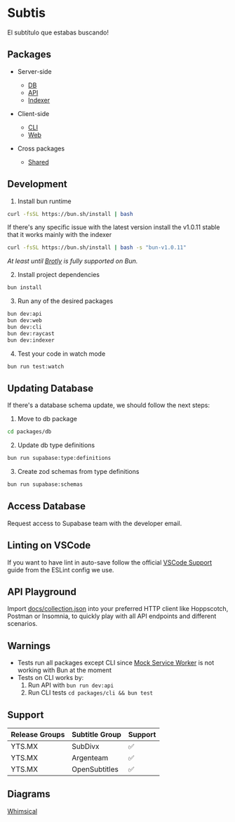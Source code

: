 # Subtis

El subtítulo que estabas buscando!

## Packages

- Server-side
  - [DB](/packages/db/)
  - [API](/packages/api/)
  - [Indexer](/packages/indexer/)

- Client-side
  - [CLI](/packages/cli/)
  - [Web](/packages/web/)

- Cross packages
  - [Shared](/packages/shared/)

## Development

1. Install bun runtime

```bash
curl -fsSL https://bun.sh/install | bash
```

If there's any specific issue with the latest version install the v1.0.11 stable that it works mainly with the indexer

```bash
curl -fsSL https://bun.sh/install | bash -s "bun-v1.0.11"
```

_At least until [Brotly](https://github.com/oven-sh/bun/issues/267) is fully supported on Bun._

2. Install project dependencies

```bash
bun install
```

3. Run any of the desired packages

```bash
bun dev:api
bun dev:web
bun dev:cli
bun dev:raycast
bun dev:indexer
```

4. Test your code in watch mode

```bash
bun run test:watch
```

## Updating Database

If there's a database schema update, we should follow the next steps:

1. Move to db package
```bash
cd packages/db
```

2. Update db type definitions
```bash
bun run supabase:type:definitions
```

3. Create zod schemas from type definitions
```bash
bun run supabase:schemas
```

## Access Database

Request access to Supabase team with the developer email.

## Linting on VSCode

If you want to have lint in auto-save follow the official [VSCode Support](https://github.com/antfu/eslint-config#vs-code-support-auto-fix) guide from the ESLint config we use.

## API Playground

Import [docs/collection.json](/docs/collection.json) into your preferred HTTP client like Hoppscotch, Postman or Insomnia, to quickly play with all API endpoints and different scenarios.

## Warnings

- Tests run all packages except CLI since [Mock Service Worker](https://mswjs.io) is not working with Bun at the moment
- Tests on CLI works by:
    1. Run API with `bun run dev:api`
    2. Run CLI tests `cd packages/cli && bun test`

## Support

| Release Groups | Subtitle Group | Support |
| -------------- | -------------- | ------- |
| YTS.MX         | SubDivx        | ✅      |
| YTS.MX         | Argenteam      | ✅      |
| YTS.MX         | OpenSubtitles  | ✅      |

## Diagrams

[Whimsical](https://whimsical.com/Subtis-9VTuUJTU3KcGLHGbk19ioA)
